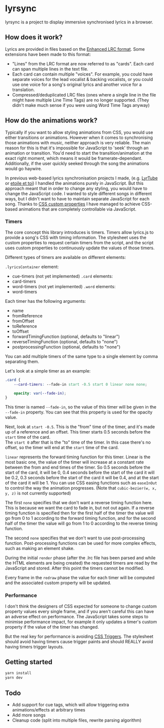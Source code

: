 # lyrsync

lyrsync is a project to display immersive synchronised lyrics in a browser.

## How does it work?

Lyrics are provided in files based on the [Enhanced LRC format](https://en.wikipedia.org/wiki/LRC_(file_format)#Enhanced_format). Some extensions have been made to this format:

 - "Lines" from the LRC format are now referred to as "cards". Each card can span multiple lines in the text file.
 - Each card can contain multiple "voices". For example, you could have separate voices for the lead vocalist & backing vocalists, or you could use one voice for a song's original lyrics and another voice for a translation.
 - Compressed/deduplicated LRC files (ones where a single line in the file might have multiple Line Time Tags) are no longer supported. (They didn't make much sense if you were using Word Time Tags anyway)

## How do the animations work?

Typically if you want to allow styling animations from CSS, you would use either transitions or animations. However when it comes to synchronising those animations with music, neither approach is very reliable. The main reason for this is that it's impossible for JavaScript to 'seek' through an animation or transition. You'd need to start the transition/animation at the exact right moment, which means it would be framerate-dependant. Additionally, if the user quickly seeked through the song the animations would go haywire.

In previous web-based lyrics synchronisation projects I made, (e.g. [LyrTube](https://github.com/JoshuaWalsh/LyrTube) or [etoile et toi](http://sandbox.ymindustries.com/etoile-et-toi/)) I handled the animations purely in JavaScript. But this approach meant that in order to change any styling, you would have to change the JavaScript code. I wanted to style different songs in different ways, but I didn't want to have to maintain separate JavaScript for each song. Thanks to [CSS custom properties](https://developer.mozilla.org/en-US/docs/Web/CSS/Using_CSS_custom_properties) I have managed to achieve CSS-based animations that are completely controllable via JavaScript.

### Timers

The core concept this library introduces is timers. Timers allow lyrics.js to provide a song's CSS with timing information. The stylesheet uses the custom properties to request certain timers from the script, and the script uses custom properties to continuously update the values of those timers.

Different types of timers are available on different elements:

`.lyricsContainer` element:
 - cue-timers (not yet implemented)
`.card` elements:
 - card-timers
 - word-timers (not yet implemented)
`.word` elements:
 - word-timers

Each timer has the following arguments:
 - name
 - fromReference
 - fromOffset
 - toReference
 - toOffset
 - forwardTimingFunction (optional, defaults to "linear")
 - reverseTimingFunction (optional, defaults to "none")
 - postprocessingFunction (optional, defaults to "none")

You can add multiple timers of the same type to a single element by comma separating them.

Let's look at a simple timer as an example:

```scss
.card {
    --card-timers: --fade-in start -0.5 start 0 linear none none;

    opacity: var(--fade-in);
}
```

This timer is named `--fade-in`, so the value of this timer will be given in the `--fade-in` property. You can see that this property is used for the opacity value.

Next, look at `start -0.5`. This is the "from" time of the timer, and it's made up of a reference and an offset. This timer starts 0.5 seconds before the `start` time of the card.  
The `start 0` after that is the "to" time of the timer. In this case there's no offset, so the timer will end at the `start` time of the card.

`linear` represents the forward timing function for this timer. Linear is the most basic one, the value of the timer will increase at a constant rate between the from and end times of the timer. So 0.5 seconds before the start of the card, it will be 0, 0.4 seconds before the start of the card it will be 0.2, 0.3 seconds before the start of the card it will be 0.4, and at the start of the card it will be 1. You can use CSS easing functions such as `easeInOut` to control the way the animation progresses. (Note that `cubic-bezier(w, x, y, z)` is not currently supported)

The first `none` specifies that we don't want a reverse timing function here. This is because we want the card to fade in, but not out again. If a reverse timing function is specified then for the first half of the timer the value will go from 0 to 1 according to the forward timing function, and for the second half of the timer the value will go from 1 to 0 according to the reverse timing function.

The second `none` specifies that we don't want to use post-processing function. Post-processing functions can be used for more complex effects, such as making an element shake.

During the initial `render` phase (after the .lrc file has been parsed and while the HTML elements are being created) the requested timers are read by the JavaScript and stored. After this point the timers cannot be modified.

Every frame in the `redraw` phase the value for each timer will be computed and the associated custom property will be updated.

### Performance

I don't think the designers of CSS expected for someone to change custom property values every single frame, and if you aren't careful this can have an adverse effect on performance. The JavaScript takes some steps to minimise performance impact, for example it only updates a timer's custom property if the value of the timer has changed.

But the real key for performance is avoiding [CSS Triggers](https://csstriggers.com/). The stylesheet should avoid having timers cause trigger paints and should REALLY avoid having timers trigger layouts.

## Getting started

```bash
yarn install
yarn dev
```

## Todo

 - Add support for cue tags, which will allow triggering extra animations/effects at arbitrary times
 - Add more songs
 - Cleanup code (split into multiple files, rewrite parsing algorithm)